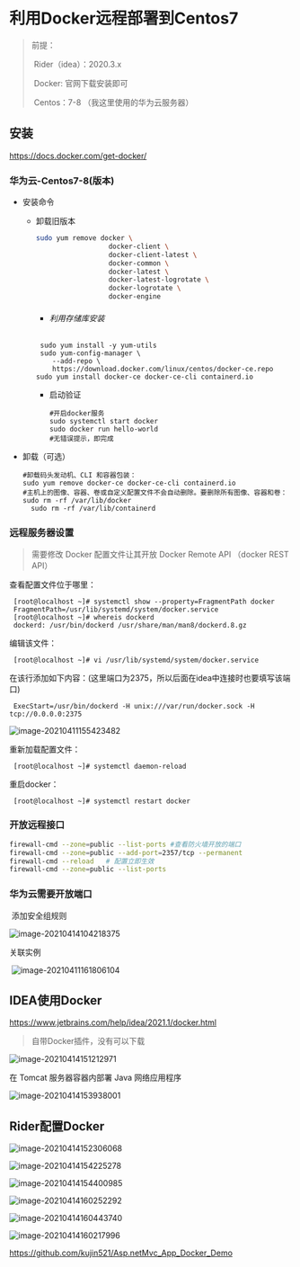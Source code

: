 # 利用Docker远程部署到Centos7

> 前提： 
>
> ​			Rider（idea）：2020.3.x
>
> ​			Docker: 官网下载安装即可
>
> ​			Centos：7-8 （我这里使用的华为云服务器）

## 安装

https://docs.docker.com/get-docker/

### 华为云-Centos7-8(版本)

- 安装命令

  - 卸载旧版本

    ```bash
    sudo yum remove docker \
                      docker-client \
                      docker-client-latest \
                      docker-common \
                      docker-latest \
                      docker-latest-logrotate \
                      docker-logrotate \
                      docker-engine
    ```

    - ###### 利用存储库安装

    ```shell
     sudo yum install -y yum-utils
     sudo yum-config-manager \
        --add-repo \
        https://download.docker.com/linux/centos/docker-ce.repo
    sudo yum install docker-ce docker-ce-cli containerd.io
    ```

    - 启动验证

      ```shell
      #开启docker服务
      sudo systemctl start docker
      sudo docker run hello-world
      #无错误提示，即完成
      ```

- 卸载（可选）

  ```shell
  #卸载码头发动机、CLI 和容器包装：
  sudo yum remove docker-ce docker-ce-cli containerd.io
  #主机上的图像、容器、卷或自定义配置文件不会自动删除。要删除所有图像、容器和卷：
  sudo rm -rf /var/lib/docker
  	sudo rm -rf /var/lib/containerd
  ```

### 远程服务器设置

> 需要修改 Docker 配置文件让其开放 Docker Remote API （docker REST API）

查看配置文件位于哪里：

```text
 [root@localhost ~]# systemctl show --property=FragmentPath docker
 FragmentPath=/usr/lib/systemd/system/docker.service
 [root@localhost ~]# whereis dockerd
 dockerd: /usr/bin/dockerd /usr/share/man/man8/dockerd.8.gz
```

编辑该文件：

```text
 [root@localhost ~]# vi /usr/lib/systemd/system/docker.service
```

在该行添加如下内容：(这里端口为2375，所以后面在idea中连接时也要填写该端口)

```text
 ExecStart=/usr/bin/dockerd -H unix:///var/run/docker.sock -H tcp://0.0.0.0:2375
```

![image-20210411155423482](image-20210411155423482.png)

重新加载配置文件：

```text
 [root@localhost ~]# systemctl daemon-reload
```

重启docker：

```text
 [root@localhost ~]# systemctl restart docker
```

### 开放远程接口

```bash
firewall-cmd --zone=public --list-ports #查看防火墙开放的端口
firewall-cmd --zone=public --add-port=2357/tcp --permanent
firewall-cmd --reload   # 配置立即生效
firewall-cmd --zone=public --list-ports
```



### 华为云需要开放端口

​	添加安全组规则

![image-20210414104218375](image-20210414104218375.png)	

关联实例

​	![image-20210411161806104](image-20210411161806104.png)

## IDEA使用Docker

https://www.jetbrains.com/help/idea/2021.1/docker.html

> 自带Docker插件，没有可以下载

![image-20210414151212971](image-20210414151212971.png)

在 Tomcat 服务器容器内部署 Java 网络应用程序

![image-20210414153938001](image-20210414153938001.png)

## Rider配置Docker

![image-20210414152306068](image-20210414152306068.png)

![image-20210414154225278](image-20210414154225278.png)

![image-20210414154400985](image-20210414154400985.png)

![image-20210414160252292](image-20210414160252292.png)

![image-20210414160443740](image-20210414160443740.png)

![image-20210414160217996](image-20210414160217996.png)

https://github.com/kujin521/Asp.netMvc_App_Docker_Demo